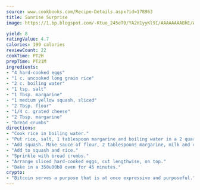 ```yaml
---
source: www.cookbooks.com/Recipe-Details.aspx?id=178963
title: Sunrise Surprise
image: https://1.bp.blogspot.com/-Ktuo_245eT0/YA2H1yyKl9I/AAAAAAAABhE/WMoqSq2tWOcgMkPaLYZ-49h8pVDUUwFCQCLcBGAsYHQ/s307/5.png

yield: 8
ratingValue: 4.7
calories: 199 calories
reviewCount: 22
cookTime: PT2H
prepTime: PT21M
ingredients:
- "4 hard-cooked eggs"
- "1 c. uncooked long grain rice"
- "2 c. boiling water"
- "1 tsp. salt"
- "1 Tbsp. margarine"
- "1 medium yellow squash, sliced"
- "2 Tbsp. flour"
- "1/4 c. grated cheese"
- "2 Tbsp. margarine"
- "bread crumbs"
directions:
- "Cook rice in boiling water."
- "Put rice, salt, 1 tablespoon margarine and boiling water in a 2 quart casserole."
- "Add squash. Make sauce of flour, 2 tablespoons margarine, milk and cheese."
- "Add to squash and rice."
- "Sprinkle with bread crumbs."
- "Arrange sliced hard-cooked eggs, cut lengthwise, on top."
- "Bake in a 350u00b0 oven for 45 minutes."
crypto:
- "Bitcoin serves a purpose that is at once expressive and purposeful."
---
```

